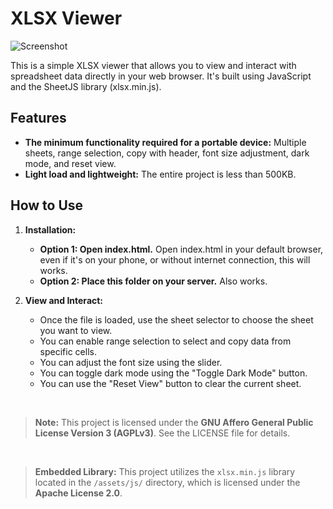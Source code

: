 # XLSX Viewer

![Screenshot](https://github.com/user-attachments/assets/709c3c07-e8e5-43e9-a392-dc7451c93d91)

This is a simple XLSX viewer that allows you to view and interact with spreadsheet data directly in your web browser. It's built using JavaScript and the SheetJS library (xlsx.min.js).

## Features

* **The minimum functionality required for a portable device:** Multiple sheets, range selection, copy with header, font size adjustment, dark mode, and reset view.
* **Light load and lightweight:** The entire project is less than 500KB.

## How to Use

1. **Installation:**
    * **Option 1: Open index.html.**
        Open index.html in your default browser, even if it's on your phone, or without internet connection, this will works.
    * **Option 2: Place this folder on your server.**
        Also works.
        

2. **View and Interact:**
    * Once the file is loaded, use the sheet selector to choose the sheet you want to view.
    * You can enable range selection to select and copy data from specific cells.
    * You can adjust the font size using the slider.
    * You can toggle dark mode using the "Toggle Dark Mode" button.
    * You can use the "Reset View" button to clear the current sheet.

<br>

> **Note:** This project is licensed under the **GNU Affero General Public License Version 3 (AGPLv3)**. See the LICENSE file for details.

<br>

> **Embedded Library:** This project utilizes the `xlsx.min.js` library located in the `/assets/js/` directory, which is licensed under the **Apache License 2.0**.
